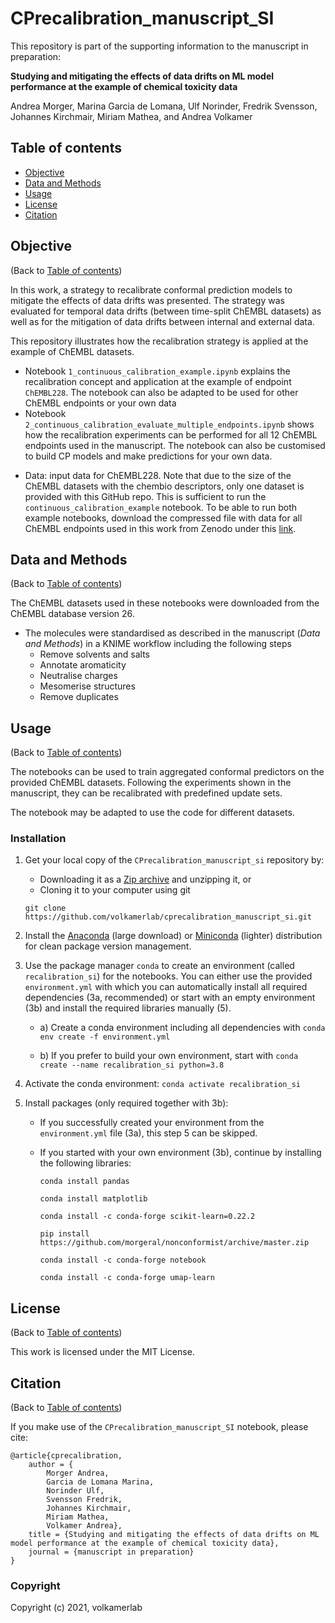# CPrecalibration_manuscript_SI

This repository is part of the supporting information to the manuscript in preparation:

**Studying and mitigating the effects of data drifts on ML model performance at the example of chemical toxicity data**

Andrea Morger, Marina Garcia de Lomana, Ulf Norinder, Fredrik Svensson, Johannes Kirchmair, Miriam Mathea, and Andrea Volkamer

## Table of contents

* [Objective](#objective)
* [Data and Methods](#data-and-methods)
* [Usage](#usage)
* [License](#license)
* [Citation](#citation)

## Objective
(Back to [Table of contents](#table-of-contents))

In this work, a strategy to recalibrate conformal prediction models to mitigate the effects of data drifts was presented. 
The strategy was evaluated for temporal data drifts (between time-split ChEMBL datasets) as well as for the mitigation of data drifts between internal and external data. 

This repository illustrates how the recalibration strategy is applied at the example of ChEMBL datasets.

* Notebook `1_continuous_calibration_example.ipynb` explains the recalibration concept and application at the example of endpoint `ChEMBL228`. The notebook can also be adapted to be used for other ChEMBL endpoints or your own data
* Notebook `2_continuous_calibration_evaluate_multiple_endpoints.ipynb` shows how the recalibration experiments can be performed for all 12 ChEMBL endpoints used in the manuscript. The notebook can also be customised to build CP models and make predictions for your own data.


- Data: input data for ChEMBL228. Note that due to the size of the ChEMBL datasets with the chembio descriptors, only one dataset is provided with this GitHub repo. This is sufficient to run the `continuous_calibration_example` notebook. To be able to run both example notebooks, download the compressed file with data for all ChEMBL endpoints used in this work from Zenodo under this [link](link_to_zenodo).


## Data and Methods
(Back to [Table of contents](#table-of-contents))

The ChEMBL datasets used in these notebooks were downloaded from the ChEMBL database version 26.

* The molecules were standardised as described in the manuscript (*Data and Methods*) in a KNIME workflow including the following steps
    * Remove solvents and salts
    * Annotate aromaticity
    * Neutralise charges
    * Mesomerise structures 
    * Remove duplicates
    

## Usage
(Back to [Table of contents](#table-of-contents))

The notebooks can be used to train aggregated conformal predictors on the provided ChEMBL datasets. Following the experiments shown in the manuscript, they can be recalibrated with predefined update sets.
 
The notebook may be adapted to use the code for different datasets. 

### Installation

1. Get your local copy of the `CPrecalibration_manuscript_si` repository by:
    * Downloading it as a [Zip archive](https://github.com/volkamerlab/cprecalibration_manuscript_si/archive/master.zip) and unzipping it, or
    * Cloning it to your computer using git

    ```
    git clone https://github.com/volkamerlab/cprecalibration_manuscript_si.git
    ``` 

2. Install the [Anaconda](
https://docs.anaconda.com/anaconda/install/) (large download) or [Miniconda](https://docs.conda.io/en/latest/miniconda.html) (lighter) distribution for clean package version management.

3. Use the package manager `conda` to create an environment (called `recalibration_si`) for the notebooks. You can either use the provided `environment.yml` with which you can automatically install all required dependencies (3a, recommended) 
or start with an empty environment (3b) and install the required libraries manually (5).

    * a) Create a conda environment including all dependencies with 
`conda env create -f environment.yml`

    * b) If you prefer to build your own environment, start with 
`conda create --name recalibration_si python=3.8`
   

4. Activate the conda environment: `conda activate recalibration_si`

5. Install packages (only required together with 3b): 
    * If you successfully created your environment from the `environment.yml` file (3a), this step 5 can be skipped. 
    * If you started with your own environment (3b), continue by installing the following libraries: 
   
    
        `conda install pandas`
    
        `conda install matplotlib`
    
        `conda install -c conda-forge scikit-learn=0.22.2`
    
        `pip install https://github.com/morgeral/nonconformist/archive/master.zip`
        
        `conda install -c conda-forge notebook`
        
        `conda install -c conda-forge umap-learn`
        

## License
(Back to [Table of contents](#table-of-contents))

This work is licensed under the MIT License.

## Citation
(Back to [Table of contents](#table-of-contents))

If you make use of the `CPrecalibration_manuscript_SI` notebook, please cite:

```
@article{cprecalibration,
    author = {
        Morger Andrea, 
        Garcia de Lomana Marina,
        Norinder Ulf,
        Svensson Fredrik, 
        Johannes Kirchmair,
        Miriam Mathea,
        Volkamer Andrea},
    title = {Studying and mitigating the effects of data drifts on ML model performance at the example of chemical toxicity data},
    journal = {manuscript in preparation}
}
```


### Copyright

Copyright (c) 2021, volkamerlab
